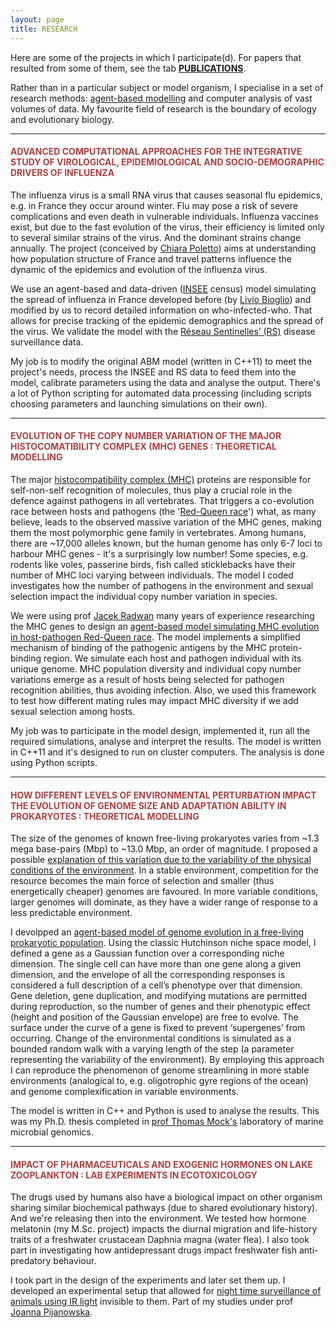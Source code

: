 ```yaml
---
layout: page
title: RESEARCH
---
```


Here are some of the projects in which I participate(d). For papers that resulted from some of them, see the tab [**PUBLICATIONS**](/2_PUBLICATIONS).

Rather than in a particular subject or model organism, I specialise in a set of research methods: [agent-based modelling](https://link.springer.com/content/pdf/10.1057/jos.2010.3.pdf) and computer analysis of vast volumes of data. My favourite field of research is the boundary of ecology and evolutionary biology.

---------------------------------------------------------------

#### <span style="color:#AC4142">ADVANCED COMPUTATIONAL APPROACHES FOR THE INTEGRATIVE STUDY OF VIROLOGICAL, EPIDEMIOLOGICAL AND SOCIO-DEMOGRAPHIC DRIVERS OF INFLUENZA</span>

The influenza virus is a small RNA virus that causes seasonal flu epidemics, e.g. in France they occur around winter. Flu may pose a risk of severe complications and even death in vulnerable individuals. Influenza vaccines exist, but due to the fast evolution of the virus, their efficiency is limited only to several similar strains of the virus. And the dominant strains change annually. The project (conceived by [Chiara Poletto](http://chiara-poletto.weebly.com/)) aims at understanding how population structure of France and travel patterns influence the dynamic of the epidemics and evolution of the influenza virus.

We use an agent-based and data-driven ([INSEE](https://www.insee.fr/fr/accueil) census) model simulating the spread of influenza in France developed before (by [Livio Bioglio](http://www.di.unito.it/~biogliol/)) and modified by us to record detailed information on who-infected-who. That allows for precise tracking of the epidemic demographics and the spread of the virus. We validate the model with the [Réseau Sentinelles’ (RS)](https://www.sentiweb.fr/france/fr/?page=maladies) disease surveillance data.

My job is to modify the original ABM model (written in C++11) to meet the project's needs, process the INSEE and RS data to feed them into the model, calibrate parameters using the data and analyse the output. There's a lot of Python scripting for automated data processing (including scripts choosing parameters and launching simulations on their own).

---------------------------------------------------------------

#### <span style="color:#AC4142">EVOLUTION OF THE COPY NUMBER VARIATION OF THE MAJOR HISTOCOMATIBILITY COMPLEX (MHC) GENES : THEORETICAL MODELLING</span>

The major [histocompatibility complex (MHC)](https://www.britannica.com/science/major-histocompatibility-complex) proteins are responsible for self-non-self recognition of molecules, thus play a crucial role in the defence against pathogens in all vertebrates. That triggers a co-evolution race between hosts and pathogens (the '[Red-Queen race](http://evolutionbiology.com/evolutionary-principles/red-queen-principle/)') what, as many believe, leads to the observed massive variation of the MHC genes, making them the most polymorphic gene family in vertebrates. Among humans, there are ~17,000 alleles known, but the human genome has only 6-7 loci to harbour MHC genes - it's a surprisingly low number! Some species, e.g. rodents like voles, passerine birds, fish called sticklebacks have their number of MHC loci varying between individuals. The model I coded investigates how the number of pathogens in the environment and sexual selection impact the individual copy number variation in species.

We were using prof [Jacek Radwan](http://evobio.home.amu.edu.pl/?team=prof-jacek-radwan) many years of experience researching the MHC genes to design an [agent-based model simulating MHC evolution in host-pathogen Red-Queen race](https://github.com/pbentkowski/MHC_Evolution). The model implements a simplified mechanism of binding of the pathogenic antigens by the MHC protein-binding region. We simulate each host and pathogen individual with its unique genome. MHC population diversity and individual copy number variations emerge as a result of hosts being selected for pathogen recognition abilities, thus avoiding infection. Also, we used this framework to test how different mating rules may impact MHC diversity if we add sexual selection among hosts.

My job was to participate in the model design, implemented it, run all the required simulations, analyse and interpret the results. The model is written in C++11 and it's designed to run on cluster computers. The analysis is done using Python scripts.

---------------------------------------------------------------

#### <span style="color:#AC4142">HOW DIFFERENT LEVELS OF ENVIRONMENTAL PERTURBATION IMPACT THE EVOLUTION OF GENOME SIZE AND ADAPTATION ABILITY IN PROKARYOTES : THEORETICAL MODELLING</span>

The size of the genomes of known free-living prokaryotes varies from ~1.3 mega base-pairs (Mbp) to ~13.0 Mbp, an order of magnitude. I proposed a possible [explanation of this variation due to the variability of the physical conditions of the environment](https://ueaeprints.uea.ac.uk/50553/). In a stable environment, competition for the resource becomes the main force of selection and smaller (thus energetically cheaper) genomes are favoured. In more variable conditions, larger genomes will dominate, as they have a wider range of response to a less predictable environment.

I devolpped an [agent-based model of genome evolution in a free-living prokaryotic population](https://github.com/pbentkowski/GenomeSizeEvolution). Using the classic Hutchinson niche space model, I defined a gene as a Gaussian function over a corresponding niche dimension. The single cell can have more than one gene along a given dimension, and the envelope of all the corresponding responses is considered a full description of a cell’s phenotype over that dimension. Gene deletion, gene duplication, and modifying mutations are permitted during reproduction, so the number of genes and their phenotypic effect (height and position of the Gaussian envelope) are free to evolve. The surface under the curve of a gene is fixed to prevent ‘supergenes’ from occurring. Change of the environmental conditions is simulated as a bounded random walk with a varying length of the step (a parameter representing the variability of the environment). By employing this approach I can reproduce the phenomenon of genome streamlining in more stable environments (analogical to, e.g. oligotrophic gyre regions of the ocean) and genome complexification in variable environments.

The model is written in C++ and Python is used to analyse the results. This was my Ph.D. thesis completed in [prof Thomas Mock's](http://mocklab.com/) laboratory of marine microbial genomics.

---------------------------------------------------------------

#### <span style="color:#AC4142">IMPACT OF PHARMACEUTICALS AND EXOGENIC HORMONES ON LAKE ZOOPLANKTON : LAB EXPERIMENTS IN ECOTOXICOLOGY</span>

The drugs used by humans also have a biological impact on other organism sharing similar biochemical pathways (due to shared evolutionary history). And we're releasing then into the environment. We tested how hormone melatonin (my M.Sc. project) impacts the diurnal migration and life-history traits of a freshwater crustacean Daphnia magna (water flea). I also took part in investigating how antidepressant drugs impact freshwater fish anti-predatory behaviour.
 
I took part in the design of the experiments and later set them up. I developed an experimental setup that allowed for [night time surveillance of animals using IR light](https://www.researchgate.net/publication/226083801_Role_of_melatonin_in_the_control_of_depth_distribution_of_Daphnia_magna) invisible to them. Part of my studies under prof [Joanna Pijanowska](http://www.hydro.biol.uw.edu.pl/en/joanna-pijanowska-prof-dr-hab.html).